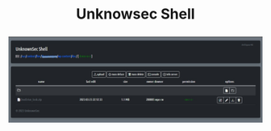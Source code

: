 <h1><p align="center">Unknowsec Shell</p></h1>

<img src="https://raw.githubusercontent.com/1337r0j4n/php-backdoors/main/.img/71.jpeg">
